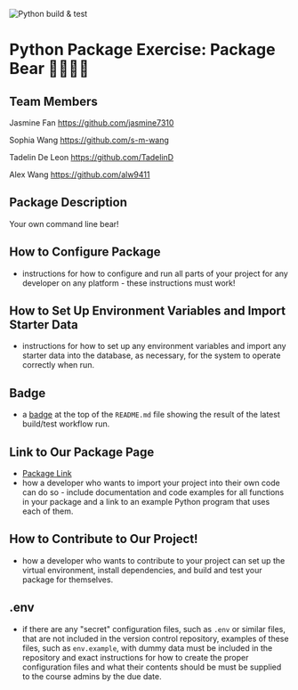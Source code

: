 ![Python build & test](https://github.com/software-students-spring2025/3-python-package-package-bear/tree/main/.github/workflows/build.yaml/badge.svg)

# Python Package Exercise: Package Bear 🐻🐻‍❄️🐼

## Team Members
Jasmine Fan https://github.com/jasmine7310

Sophia Wang https://github.com/s-m-wang

Tadelin De Leon https://github.com/TadelinD

Alex Wang https://github.com/alw9411

## Package Description
Your own command line bear!

## How to Configure Package
- instructions for how to configure and run all parts of your project for any developer on any platform - these instructions must work!

## How to Set Up Environment Variables and Import Starter Data
- instructions for how to set up any environment variables and import any starter data into the database, as necessary, for the system to operate correctly when run.

## Badge
- a [badge](https://docs.github.com/en/actions/monitoring-and-troubleshooting-workflows/adding-a-workflow-status-badge) at the top of the `README.md` file showing the result of the latest build/test workflow run.

## Link to Our Package Page
- [Package Link](https://pypi.org/manage/project/buildabear-jasmine7310-s-m-wang-tadelind-alw9411/releases/)
- how a developer who wants to import your project into their own code can do so - include documentation and code examples for all functions in your package and a link to an example Python program that uses each of them.

## How to Contribute to Our Project!
- how a developer who wants to contribute to your project can set up the virtual environment, install dependencies, and build and test your package for themselves.

## .env
- if there are any "secret" configuration files, such as `.env` or similar files, that are not included in the version control repository, examples of these files, such as `env.example`, with dummy data must be included in the repository and exact instructions for how to create the proper configuration files and what their contents should be must be supplied to the course admins by the due date.